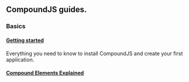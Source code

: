 ## CompoundJS guides.

### Basics

#### [Getting started](https://github.com/compoundjs/guides)

Everything you need to know to install CompoundJS and create your first application.
#### [Compound Elements Explained](https://github.com/compoundjs/guides)
